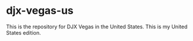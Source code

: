 # djx-vegas-us
This is the repository for DJX Vegas in the United States. This is my United States edition.

